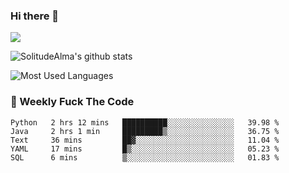 ### Hi there 👋
<p>
  <a href="https://count.getloli.com/"><img src="https://count.getloli.com/get/@:solitudealma"></a>
</p>

![SolitudeAlma's github stats](https://github-readme-stats.vercel.app/api?username=solitudealma&show_icons=true&theme=radical)

![Most Used Languages](https://github-readme-stats.vercel.app/api/top-langs/?username=solitudealma&layout=compact&hide_border=true&theme=dark)
<!-- ![visitors](https://visitor-badge.glitch.me/badge?page_id=solitudealma.solitudealma.id) -->


### :dart: Weekly Fuck The Code

<!--START_SECTION:waka-->
```text
Python   2 hrs 12 mins   ██████████░░░░░░░░░░░░░░░   39.98 % 
Java     2 hrs 1 min     █████████▒░░░░░░░░░░░░░░░   36.75 % 
Text     36 mins         ██▓░░░░░░░░░░░░░░░░░░░░░░   11.04 % 
YAML     17 mins         █▒░░░░░░░░░░░░░░░░░░░░░░░   05.23 % 
SQL      6 mins          ▒░░░░░░░░░░░░░░░░░░░░░░░░   01.83 % 
```
<!--END_SECTION:waka-->
